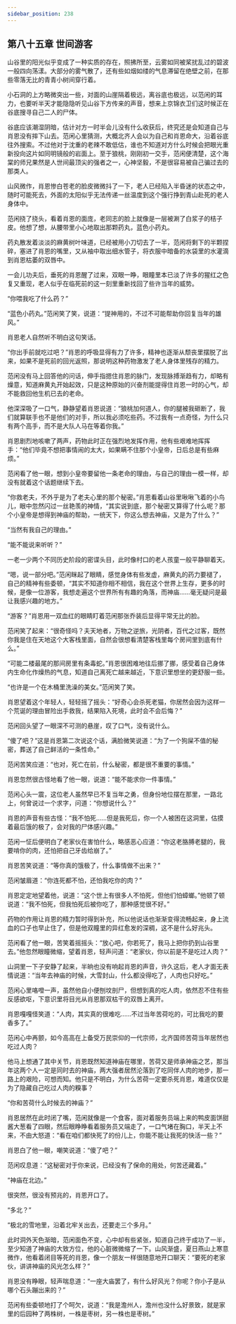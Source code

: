 ```yaml
---
sidebar_position: 238
---
```


## 第八十五章 **世间游客**

山谷里的阳光似乎变成了一种实质的存在，照拂所至，云雾如同被桨扰乱过的碧波一般四向荡漾。大部分的雾气散了，还有些如烟如缕的气息滞留在绝壁之前，在那些零落无比的青青小树间穿行着。

小石洞的上方略微突出一些，对面的山崖隔着极远，离谷底也极远，以范闲的耳力，也要听半天才能隐隐听见山谷下方传来的声音，想来上京锦衣卫们这时候正在谷底搜寻自己二人的尸体。

谷底应该潮湿阴暗，估计对方一时半会儿没有什么收获后，终究还是会知道自己与肖恩没有摔下山去。范闲心里猜测，大概北齐人会以为自己和肖恩命大，沿着谷底往外搜索。不过他对于沈重的老辣不敢低估，谁也不知道对方什么时候会把眼光重新投向这片如同明镜般的岩面上。至于狼桃，刚刚初一交手，范闲便清楚，这个海棠的师兄果然是人世间最顶尖的强者之一，心神坚毅，不是很容易被自己骗过去的那类人。

山风微作，肖恩惨白苍老的脸皮微微抖了一下，老人已经陷入半昏迷的状态之中，随时可能死去，外面的太阳似乎无法传递一丝温度到这个强行挣到青山赴死的老人身体中。

范闲挠了挠头，看着肖恩的面庞，老同志的脸上就像是一层被涮了白浆子的桔子皮。他想了想，从腰带里小心地取出那颗药丸，蓝色小药丸。

药丸散发着淡淡的麻黄树叶味道，已经被用小刀切去了一半，范闲将剩下的半颗捏碎，塞进了肖恩的嘴里，又从袖中取出细水管子，将衣服中暗备的水袋里的水灌滴到肖恩枯萎的双唇中。

一会儿功夫后，垂死的肖恩醒了过来，双眼一睁，眼瞳里本已淡了许多的猩红之色复又重现，老人似乎在临死前的这一刻里重新找回了些许当年的威势。

“你喂我吃了什么药？”

“蓝色小药丸。”范闲笑了笑，说道：“提神用的，不过不可能帮助你回复当年的雄风。”

肖恩老人自然听不明白这句笑话。

“你出手前就吃过吧？”肖恩的呼吸显得有力了许多，精神也逐渐从颓丧里摆脱了出来，如果不是死前的回光返照，那说明这种药物激发了老人身体里残存的精力。

范闲没有马上回答他的问话，伸手指摁住肖恩的脉门，发现脉搏渐趋有力，却略有燥意，知道麻黄丸开始起效，只是这种原始的兴奋剂能提得住肖恩一时的心气，却不能救回他生机已去的老命。

他深深吸了一口气，静静望着肖恩说道：“狼桃加何道人，你的腿被我砸断了，我们就算联手也不是他们的对手，所以我必须吃些药。不过我有一点奇怪，为什么只有两个高手，而不是大队人马在等着你我。”

肖恩剧烈地咳嗽了两声，药物此时正在强烈地发挥作用，他有些艰难地挥挥手：“他们毕竟不想把事情闹的太大，如果瞒不住那个小皇帝，日后总是有些麻烦。”

范闲看了他一眼，想到小皇帝要留他一条老命的理由，与自己的理由一模一样，却没有就着这个话题继续下去。

“你救老夫，不外乎是为了老夫心里的那个秘密。”肖恩看着山谷里啾啾飞着的小鸟儿，眼中忽然闪过一丝艳羡的神情，“其实说到底，那个秘密又算得了什么呢？那个小皇帝是想得到神庙的帮助，一统天下，你这么想去神庙，又是为了什么？”

“当然有我自己的理由。”

“能不能说来听听？”

一老一少两个不同历史阶段的密谍头目，此时像村口的老人孩童一般平静聊着天。

“嗯，说一部分吧。”范闲眯起了眼睛，感觉身体有些发虚，麻黄丸的药力要褪了，自己的精神有些委顿，“其实不知道你相不相信，我在这个世界上生存，更多的时候，是像一位游客，我想走遍这个世界所有有趣的角落，而神庙……毫无疑问是最让我感兴趣的地方。”

“游客？”肖恩用一双血红的眼睛盯着范闲那张乔装后显得平常无比的脸。

范闲笑了起来：“很奇怪吗？夫天地者，万物之逆旅，光阴者，百代之过客，既然你我是住在天地这个大客栈里面，自然会很想看清楚客栈里每个房间里到底有什么。”

“可能二楼最尾的那间房里有条毒蛇。”肖恩很困难地往后挪了挪，感受着自己身体内生命化作燥热的气息，知道自己离死亡越来越近，下意识里想坐的更舒服一些。

“也许是一个在木桶里洗澡的美女。”范闲笑了笑。

肖恩望着这个年轻人，轻轻摇了摇头：“好奇心会杀死老猫，你居然会因为这样一个荒诞的理由冒险出手救我，结果陷入死境，此时会不会后悔？”

范闲回头望了一眼深不可测的悬崖，叹了口气，没有说什么。

“傻了吧？”这是肖恩第二次说这个话，满脸微笑说道：“为了一个狗屎不值的秘密，葬送了自己鲜活的一条性命。”

范闲苦笑应道：“也对，死亡在前，什么秘密，都是很不重要的事情。”

肖恩忽然很古怪地看了他一眼，说道：“能不能求你一件事情。”

范闲心头一震，这位老人虽然早已不复当年之勇，但身份地位摆在那里，一路北上，何曾说过一个求字，问道：“你想说什么？”

肖恩的声音有些古怪：“我不怕死……但是我死后，你一个人被困在这洞里，估摸着最后饿的极了，会对我的尸体感兴趣。”

范闲一怔后便明白了老家伙在害怕什么，略感恶心应道：“你这老胳膊老腿的，我要啃你的肉，还怕把自己牙齿给崩了。”

肖恩苦笑说道：“等你真的饿极了，什么事情做不出来？”

范闲皱眉道：“你连死都不怕，还怕我吃你的肉？”

肖恩定定地望着他，说道：“这个世上有很多人不怕死，但他们怕蟑螂。”他顿了顿说道：“我不怕死，但我怕死后被你吃了，那种感觉很不好。”

药物的作用让肖恩的精力暂时得到补充，所以他说话也渐渐变得流畅起来，身上流血的口子也早止住了，但是他双瞳里的异红愈发的深稠，这不是什么好兆头。

范闲看了他一眼，苦笑着摇摇头：“放心吧，你若死了，我马上把你扔到山谷里去。”他忽然眼瞳微缩，望着肖恩，轻声问道：“老家伙，你以前是不是吃过人肉？”

山洞里一下子安静了起来，半晌也没有响起肖恩的声音，许久这后，老人才面无表情说道：“当年去神庙的时候，大雪封山，什么都没得吃了，人肉也只好吃。”

范闲心里咯噔一声，虽然他自小便刨坟剖尸，但想到真的吃人肉，依然忍不住有些反感欲呕，下意识里将目光从肖恩那双枯干的双唇上离开。

肖恩嘎嘎怪笑道：“人肉，其实真的很难吃……不过当年苦荷吃的，可比我吃的要香多了。”

范闲心中再颤，如今高高在上备受万民崇仰的一代宗师，北齐国师苦荷当年居然也吃过人肉？

他马上想通了其中关节，肖恩既然知道神庙在哪里，苦荷又是师承神庙之艺，那当年这两个人一定是同时去的神庙，两大强者居然沦落到了吃同伴人肉的地步，那一路上的艰险，可想而知。他只是不明白，为什么苦荷一定要杀死肖恩，难道仅仅是为了隐藏自己吃过人肉的糗事？

“你和苦荷什么时候去的神庙？”

肖恩居然在此时闭了嘴，范闲就像是一个食客，面对着服务员端上来的鸭皮面饼甜酱大葱看了四眼，然后眼睁睁看着服务员又端走了，一口气堵在胸口，半天上不来，不由大怒道：“看在咱们都快死了的份儿上，你能不能让我死的快活一些？”

肖恩白了他一眼，嘲笑说道：“傻了吧？”

范闲叹息道：“这秘密对于你来说，已经没有了保命的用处，何苦还藏着。”

“神庙在北边。”

很突然，很没有预兆的，肖恩开口了。

“多北？”

“极北的雪地里，沿着北牢关出去，还要走三个多月。”

此时洞外天色渐暗，范闲面色不变，心中却有些紧张，知道自己终于成功了一半，至少知道了神庙的大致方位，他的心脏微微缩了一下。山风渐盛，夏日燕山上寒意微作，他看着闭目等死的肖恩，像一个朋友一样很随意地开口聊天：“要死的老家伙，讲讲神庙的风光怎么样？”

肖恩没有睁眼，轻声喘息道：“一座大庙罢了，有什么好风光？你呢？你小子是从哪个石头蹦出来的？”

范闲有些委顿地打了个呵欠，说道：“我是澹州人，澹州也没什么好景致，就是家里的后园种了两株树，一株是枣树，另一株也是枣树。”

